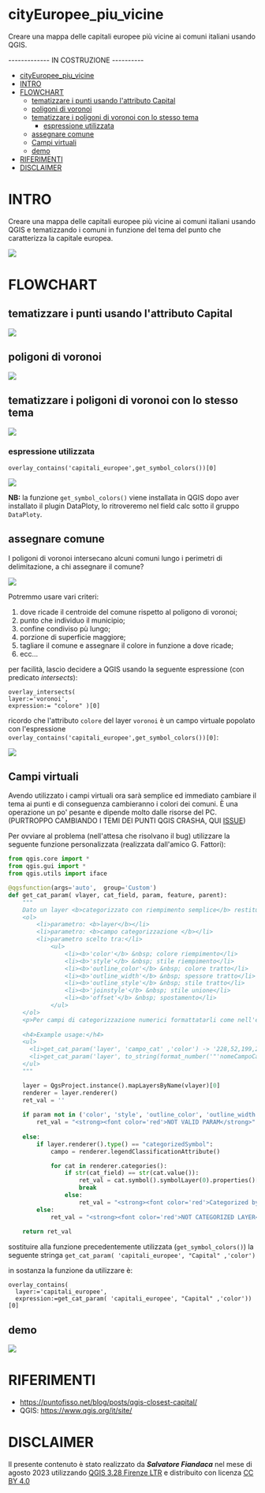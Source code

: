 # cityEuropee_piu_vicine

Creare una mappa delle capitali europee più vicine ai comuni italiani usando QGIS.

------------- IN COSTRUZIONE ---------- 

<!-- TOC -->

- [cityEuropee\_piu\_vicine](#cityeuropee_piu_vicine)
- [INTRO](#intro)
- [FLOWCHART](#flowchart)
  - [tematizzare i punti usando l'attributo Capital](#tematizzare-i-punti-usando-lattributo-capital)
  - [poligoni di voronoi](#poligoni-di-voronoi)
  - [tematizzare i poligoni di voronoi con lo stesso tema](#tematizzare-i-poligoni-di-voronoi-con-lo-stesso-tema)
    - [espressione utilizzata](#espressione-utilizzata)
  - [assegnare comune](#assegnare-comune)
  - [Campi virtuali](#campi-virtuali)
  - [demo](#demo)
- [RIFERIMENTI](#riferimenti)
- [DISCLAIMER](#disclaimer)

<!-- /TOC -->

# INTRO

Creare una mappa delle capitali europee più vicine ai comuni italiani usando QGIS e tematizzando i comuni in funzione del tema del punto che caratterizza la capitale europea.

![](imgs/img01.png)

# FLOWCHART

## tematizzare i punti usando l'attributo Capital

![](imgs/img02.png)

## poligoni di voronoi

![](imgs/img03.png)

## tematizzare i poligoni di voronoi con lo stesso tema

![](imgs/img04.png)

### espressione utilizzata

```
overlay_contains('capitali_europee',get_symbol_colors())[0]
```

![](imgs/img05.png)

**NB:** la funzione `get_symbol_colors()` viene installata in QGIS dopo aver installato il plugin DataPloty, lo ritroveremo nel field calc sotto il gruppo `DataPloty`.

## assegnare comune

I poligoni di voronoi intersecano alcuni comuni lungo i perimetri di delimitazione, a chi assegnare il comune?

![](imgs/img06.png)

Potremmo usare vari criteri:
1. dove ricade il centroide del comune rispetto al poligono di voronoi;
2. punto che individuo il municipio;
3. confine condiviso pù lungo;
4. porzione di superficie maggiore;
5. tagliare il comune e assegnare il colore in funzione a dove ricade;
6. ecc...

per facilità, lascio decidere a QGIS usando la seguente espressione (con predicato _intersects_):

```
overlay_intersects(
layer:='voronoi',
expression:= "colore" )[0]
```

ricordo che l'attributo `colore` del layer `voronoi` è un campo virtuale popolato con l'espressione `overlay_contains('capitali_europee',get_symbol_colors())[0]`:

![](imgs/img07.png)

## Campi virtuali

Avendo utilizzato i campi virtuali ora sarà semplice ed immediato cambiare il tema ai punti e di conseguenza cambieranno i colori dei comuni. È una operazione un po' pesante e dipende molto dalle risorse del PC. (PURTROPPO CAMBIANDO I TEMI DEI PUNTI QGIS CRASHA, QUI [ISSUE](https://github.com/ghtmtt/DataPlotly/issues/335))

Per ovviare al problema (nell'attesa che risolvano il bug) utilizzare la seguente funzione personalizzata (realizzata dall'amico G. Fattori):

```py
from qgis.core import *
from qgis.gui import *
from qgis.utils import iface

@qgsfunction(args='auto',  group='Custom')
def get_cat_param( vlayer, cat_field, param, feature, parent):
    """
    Dato un layer <b>categorizzato con riempimento semplice</b> restituisce i parametri di impostazione
    <ol>
        <li>parametro: <b>layer</b></li>
        <li>parametro: <b>campo categorizzazione </b></li>
        <li>parametro scelto tra:</li>
            <ul>
                <li><b>'color'</b> &nbsp; colore riempimento</li>
                <li><b>'style'</b> &nbsp; stile riempimento</li>
                <li><b>'outline_color'</b> &nbsp; colore tratto</li>
                <li><b>'outline_width'</b> &nbsp; spessore tratto</li>
                <li><b>'outline_style'</b> &nbsp; stile tratto</li>
                <li><b>'joinstyle'</b> &nbsp; stile unione</li>
                <li><b>'offset'</b> &nbsp; spostamento</li>
            </ul>
    </ol>
    <p>Per campi di categorizzazione numerici formattatarli come nell'esempio<p>
    
    <h4>Example usage:</h4>
    <ul>
      <li>get_cat_param('layer', 'campo_cat' ,'color') -> '228,52,199,255'</li>
      <li>get_cat_param('layer', to_string(format_number('"'nomeCampoCategoria'"',2)),'color') -> '228,52,199,255'</li>
    </ul>
    """

    layer = QgsProject.instance().mapLayersByName(vlayer)[0]
    renderer = layer.renderer()
    ret_val = ''
    
    if param not in ('color', 'style', 'outline_color', 'outline_width', 'outline_style', 'joinstyle', 'offset'):
        ret_val = "<strong><font color='red'>NOT VALID PARAM</strong>"
    
    else:
        if layer.renderer().type() == "categorizedSymbol":
            campo = renderer.legendClassificationAttribute()

            for cat in renderer.categories():
                if str(cat_field) == str(cat.value()):
                    ret_val = cat.symbol().symbolLayer(0).properties()[param]
                    break
                else:
                    ret_val = "<strong><font color='red'>Categorized by " + campo + "</strong>"
        else:
            ret_val = "<strong><font color='red'>NOT CATEGORIZED LAYER</strong>"
        
    return ret_val
```

sostituire alla funzione precedentemente utilizzata (`get_symbol_colors()`) la seguente stringa `get_cat_param( 'capitali_europee', "Capital" ,'color')`

in sostanza la funzione da utilizzare è:

```
overlay_contains(
  layer:='capitali_europee', 
  expression:=get_cat_param( 'capitali_europee', "Capital" ,'color'))[0]
```

## demo

[![](https://img.youtube.com/vi/bnAOEsrVgmw/0.jpg)](https://youtu.be/bnAOEsrVgmw "Video")

# RIFERIMENTI

- <https://puntofisso.net/blog/posts/qgis-closest-capital/>
- QGIS: https://www.qgis.org/it/site/


# DISCLAIMER

Il presente contenuto è stato realizzato da _**Salvatore Fiandaca**_ nel mese di agosto 2023 utilizzando [QGIS 3.28 Firenze LTR](https://qgis.org/it/site/) e distribuito con licenza [CC BY 4.0](https://creativecommons.org/licenses/by/4.0/deed.it)